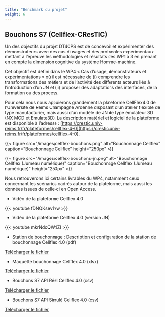 ```yaml
---
title: "Benchmark du projet"
weight: 6
---
```


## Bouchons S7 (Cellflex-CResTIC)

Un des objectifs du projet DT4CPS est de concevoir et expérimenter des démonstrateurs avec des cas d’usages et des protocoles expérimentaux mettant à l’épreuve les méthodologies et résultats des WP1 à 3 en prenant en compte la dimension cognitive du système Homme-machine.

Cet objectif est défini dans le WP4 « Cas d’usage, démonstrateurs et expérimentations » où il est nécessaire de (i) comprendre les transformations des métiers et de l’activité des différents acteurs liés à l’introduction d’un JN et (ii) proposer des adaptations des interfaces, de la formation ou des process.

Pour cela nous nous appuierons grandement la plateforme CellFlex4.0 de l’Université de Reims Champagne Ardenne disposant d’un atelier flexible de type manufacturier, mais aussi d’un modèle de JN de type émulateur 3D (NX MCD et Emulate3D). La description matériel et logiciel de la plateforme est disponible à l’adresse : [https://crestic.univ-reims.fr/fr/plateformes/cellflex-4-0](https://crestic.univ-reims.fr/fr/plateformes/cellflex-4-0).

{{< figure src="/images/celflex-bouchons.png" alt="Bouchonnage Cellflex" caption="Bouchonnage Cellflex" height="250px" >}}

{{< figure src="/images/celflex-bouchons-jn.png" alt="Bouchonnage Cellflex (Jumeau numérique)" caption="Bouchonnage Cellflex (Jumeau numérique)" height="250px" >}}

Nous retrouverons ici certains livrables du WP4, notamment ceux concernant les scénarios cadrés autour de la plateforme, mais aussi les données issues de celle-ci en Open Access.

* Vidéo de la plateforme Cellflex 4.0

{{< youtube fDNQKsev1vw >}}

* Vidéo de la plateforme Cellflex 4.0 (version JN)

{{< youtube mkrNdcQW4ZI >}}

* Station de bouchonnage : Description et configuration de la station de bouchonnage Cellflex 4.0 (pdf)

[Télécharger le fichier](/benchmark/Station-Bouchonnage-Description-et-Configuration.pdf)

* Maquette bouchonnage Cellflex 4.0 (xlsx)

[Télécharger le fichier](/benchmark/maquette_bouchon.xlsx)

* Bouchons S7 API Réel Cellflex 4.0 (csv) 

[Télécharger le fichier](/benchmark/donnees_10_Bouchons_s7_API_Reel.csv)

* Bouchons S7 API Simulé Cellflex 4.0 (csv)

[Télécharger le fichier](/benchmark/donnees_10_Bouchons_s7_API_Simu.csv)